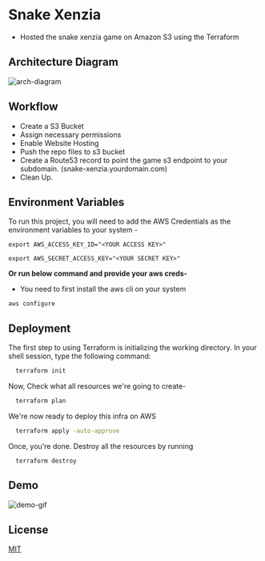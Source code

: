 # Snake Xenzia

- Hosted the snake xenzia game on Amazon S3 using the Terraform 

## Architecture Diagram
![arch-diagram](https://github.com/deeepak-tyagii/snake-xenzia/blob/master/asset/s3static1.gif)


## Workflow

- Create a S3 Bucket
- Assign necessary permissions
- Enable Website Hosting
- Push the repo files to s3 bucket
- Create a Route53 record to point the game s3 endpoint to your subdomain. (snake-xenzia.yourdomain.com)
- Clean Up.


## Environment Variables

To run this project, you will need to add the AWS Credentials as the environment variables to your system - 

`export AWS_ACCESS_KEY_ID="<YOUR ACCESS KEY>"`

`export AWS_SECRET_ACCESS_KEY="<YOUR SECRET KEY>"`

**Or run below command and provide your aws creds-** 

- You need to first install the aws cli on your system

```
aws configure
```

## Deployment

The first step to using Terraform is initializing the working directory. In your shell session, type the
following command:

```bash
  terraform init
```

 Now, Check what all resources we're going to create- 

```bash
  terraform plan
```

 We're now ready to deploy this infra on AWS
```bash
  terraform apply -auto-approve
```

 Once, you're done. Destroy all the resources by running
```
  terraform destroy 
```



## Demo

<!-- <img alt="GIF" height="300px" width="300px" src="./assets/introo-game.gif" /> -->
![demo-gif](https://github.com/jaikarans/snake-xenzia/blob/master/asset/intro-game.gif)

## License
[MIT](https://choosealicense.com/licenses/mit/)
